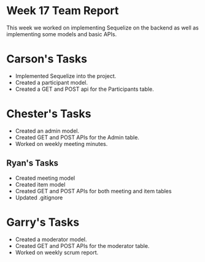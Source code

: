 # Week 17 Team Report

This week we worked on implementing Sequelize on the backend as well as implementing some models and basic APIs.

# Carson's Tasks

- Implemented Sequelize into the project.
- Created a participant model.
- Created a GET and POST api for the Participants table.

# Chester's Tasks

- Created an admin model.
- Created GET and POST APIs for the Admin table.
- Worked on weekly meeting minutes.

## Ryan's Tasks

 - Created meeting model
 - Created item model
 - Created GET and POST APIs for both meeting and item tables
 - Updated .gitignore

# Garry's Tasks

- Created a moderator model.
- Created GET and POST APIs for the moderator table.
- Worked on weekly scrum report.

